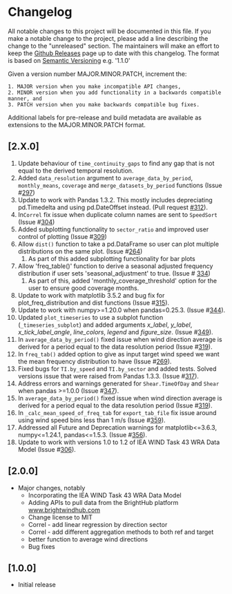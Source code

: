 # Changelog
All notable changes to this project will be documented in this file. If you make a notable change to the project, please add a line describing the change to the "unreleased" section. The maintainers will make an effort to keep the [Github Releases](https://github.com/brightwind-dev/brightwind/releases) page up to date with this changelog. The format is based on [Semantic Versioning](https://semver.org/) e.g. '1.1.0'

Given a version number MAJOR.MINOR.PATCH, increment the:

    1. MAJOR version when you make incompatible API changes,
    2. MINOR version when you add functionality in a backwards compatible manner, and
    3. PATCH version when you make backwards compatible bug fixes.

Additional labels for pre-release and build metadata are available as extensions to the MAJOR.MINOR.PATCH format.

## [2.X.0]
1. Update behaviour of `time_continuity_gaps` to find any gap that
is not equal to the derived temporal resolution.
2. Added `data_resolution` argument to `average_data_by_period`, `monthly_means`, `coverage` and 
  `merge_datasets_by_period` functions (Issue #[297](https://github.com/brightwind-dev/brightwind/issues/297))
3. Update to work with Pandas 1.3.2. This mostly includes depreciating pd.Timedelta and using pd.DateOffset instead. (Pull request [#312](https://github.com/brightwind-dev/brightwind/pull/312)).
4. In`Correl` fix issue when duplicate column names are sent to `SpeedSort` (Issue #[304](https://github.com/brightwind-dev/brightwind/issues/304))
5. Added subplotting functionality to `sector_ratio` and improved user control of plotting (Issue #[309](https://github.com/brightwind-dev/brightwind/issues/309))
6. Allow `dist()` function to take a pd.DataFrame so user can plot multiple distributions on the same plot. (Issue #[264](https://github.com/brightwind-dev/brightwind/issues/264))
   1. As part of this added subplotting functionality for bar plots
7. Allow 'freq_table()' function to derive a seasonal adjusted frequency distribution if user sets 'seasonal_adjustment' 
to true. (Issue # [334](https://github.com/brightwind-dev/brightwind/issues/334))
   1. As part of this, added 'monthly_coverage_threshold' option for the user to ensure good coverage months.
8. Update to work with matplotlib 3.5.2 and bug fix for plot_freq_distribution and dist functions (Issue #[315](https://github.com/brightwind-dev/brightwind/issues/315)). 
9. Update to work with numpy>=1.20.0 when pandas=0.25.3. (Issue #[344](https://github.com/brightwind-dev/brightwind/issues/344)). 
10. Updated `plot_timeseries` to use a subplot function (`_timeseries_subplot`) and added arguments _x_label_, _y_label_, _x_tick_label_angle_, 
_line_colors_, _legend_ and _figure_size_. (Issue #[349](https://github.com/brightwind-dev/brightwind/issues/349)).
11. In `average_data_by_period()` fixed issue when wind direction average is derived for a period equal to the data resolution period 
(Issue #[319](https://github.com/brightwind-dev/brightwind/issues/319)).
13. In `freq_tab()` added option to give as input target wind speed we want the mean frequency distribution to have 
(Issue #[269](https://github.com/brightwind-dev/brightwind/issues/269)).
12. Fixed bugs for `TI.by_speed` and `TI.by_sector` and added tests. Solved versions issue that were raised from Pandas 1.3.3. (Issue #[317](https://github.com/brightwind-dev/brightwind/issues/317)).
11. Address errors and warnings generated for `Shear.TimeOfDay` and `Shear` when pandas >=1.0.0 (Issue #[347](https://github.com/brightwind-dev/brightwind/issues/347)).
12. In `average_data_by_period()` fixed issue when wind direction average is derived for a period equal to the data resolution period (Issue #[319](https://github.com/brightwind-dev/brightwind/issues/319)).
13. In `_calc_mean_speed_of_freq_tab` for `export_tab_file` fix issue around using wind speed bins less than 1 m/s (Issue #[359](https://github.com/brightwind-dev/brightwind/issues/359)).
14. Addressed all Future and Deprecation warnings for matplotlib<=3.6.3, numpy<=1.24.1, pandas<=1.5.3. (Issue #[356](https://github.com/brightwind-dev/brightwind/issues/356)).
15. Update to work with versions 1.0 to 1.2 of IEA WIND Task 43 WRA Data Model (Issue #[306](https://github.com/brightwind-dev/brightwind/issues/306)).





## [2.0.0]
- Major changes, notably
  - Incorporating the IEA WIND Task 43 WRA Data Model
  - Adding APIs to pull data from the BrightHub platform www.brightwindhub.com
  - Change license to MIT
  - Correl - add linear regression by direction sector
  - Correl - add different aggregation methods to both ref and target
  - better function to average wind directions
  - Bug fixes


## [1.0.0]
- Initial release
